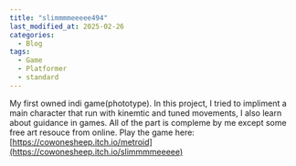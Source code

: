 ```yaml
---
title: "slimmmmeeeee494"
last_modified_at: 2025-02-26
categories:
  - Blog
tags:
  - Game
  - Platformer
  - standard
---
```


My first owned indi game(phototype). In this project, I tried to impliment a main character that run with kinemtic and tuned movements, I also learn about guidance in games. All of the part is compleme by me except some free art resouce from online.
Play the game here: [https://cowonesheep.itch.io/metroid](https://cowonesheep.itch.io/slimmmmeeeee)

